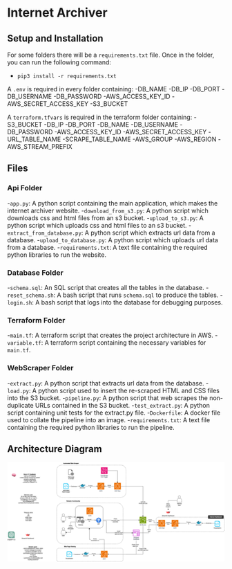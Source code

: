 # Internet Archiver
## Setup and Installation
For some folders there will be a `requirements.txt` file. Once in the folder, you can run the following command:
- `pip3 install -r requirements.txt`

A `.env` is required in every folder containing:
-DB_NAME
-DB_IP
-DB_PORT
-DB_USERNAME
-DB_PASSWORD
-AWS_ACCESS_KEY_ID
-AWS_SECRET_ACCESS_KEY
-S3_BUCKET

A `terraform.tfvars` is required in the terraform folder containing:
-S3_BUCKET
-DB_IP
-DB_PORT
-DB_NAME
-DB_USERNAME
-DB_PASSWORD
-AWS_ACCESS_KEY_ID
-AWS_SECRET_ACCESS_KEY
-URL_TABLE_NAME
-SCRAPE_TABLE_NAME
-AWS_GROUP
-AWS_REGION
-AWS_STREAM_PREFIX


## Files
### Api Folder
-`app.py`: A python script containing the main application, which makes the internet archiver website.
-`download_from_s3.py`: A python script which downloads css and html files from an s3 bucket.
-`upload_to_s3.py`: A python script which uploads css and html files to an s3 bucket.
-`extract_from_database.py`: A python script which extracts url data from a database.
-`upload_to_database.py`: A python script which uploads url data from a database.
-`requirements.txt`: A text file containing the required python libraries to run the website.

### Database Folder
-`schema.sql`: An SQL script that creates all the tables in the database.
-`reset_schema.sh`: A bash script that runs `schema.sql` to produce the tables.
-`login.sh`: A bash script that logs into the database for debugging purposes.

### Terraform Folder
-`main.tf`: A terraform script that creates the project architecture in AWS.
-`variable.tf`: A terraform script containing the necessary variables for `main.tf`.

### WebScraper Folder
-`extract.py`: A python script that extracts url data from the database.
-`load.py`: A python script used to insert the re-scraped HTML and CSS files into the S3 bucket.
-`pipeline.py`: A python script that web scrapes the non-duplicate URLs contained in the S3 bucket.
-`test_extract.py`: A python script containing unit tests for the extract.py file.
-`Dockerfile`: A docker file used to collate the pipeline into an image.
-`requirements.txt`: A text file containing the required python libraries to run the pipeline.

## Architecture Diagram
![Alt text](architecture_diagram.png)